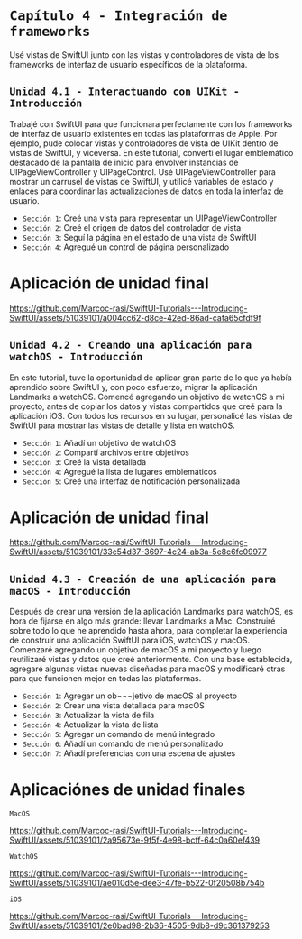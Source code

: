 # `Capítulo 4 - Integración de frameworks`

Usé vistas de SwiftUI junto con las vistas y controladores de vista de los frameworks de interfaz de usuario específicos de la plataforma.

## `Unidad 4.1 - Interactuando con UIKit - Introducción`

Trabajé con SwiftUI para que funcionara perfectamente con los frameworks de interfaz de usuario existentes en todas las plataformas de Apple. Por ejemplo, pude colocar vistas y controladores de vista de UIKit dentro de vistas de SwiftUI, y viceversa. En este tutorial, convertí el lugar emblemático destacado de la pantalla de inicio para envolver instancias de UIPageViewController y UIPageControl. Usé UIPageViewController para mostrar un carrusel de vistas de SwiftUI, y utilicé variables de estado y enlaces para coordinar las actualizaciones de datos en toda la interfaz de usuario.

- `Sección 1`: Creé una vista para representar un UIPageViewController
- `Sección 2`: Creé el origen de datos del controlador de vista
- `Sección 3`: Seguí la página en el estado de una vista de SwiftUI
- `Sección 4`: Agregué un control de página personalizado

# Aplicación de unidad final

https://github.com/Marcoc-rasi/SwiftUI-Tutorials---Introducing-SwiftUI/assets/51039101/a004cc62-d8ce-42ed-86ad-cafa65cfdf9f

## `Unidad 4.2 - Creando una aplicación para watchOS - Introducción`

En este tutorial, tuve la oportunidad de aplicar gran parte de lo que ya había aprendido sobre SwiftUI y, con poco esfuerzo, migrar la aplicación Landmarks a watchOS. Comencé agregando un objetivo de watchOS a mi proyecto, antes de copiar los datos y vistas compartidos que creé para la aplicación iOS. Con todos los recursos en su lugar, personalicé las vistas de SwiftUI para mostrar las vistas de detalle y lista en watchOS.

- `Sección 1`: Añadí un objetivo de watchOS
- `Sección 2`: Compartí archivos entre objetivos
- `Sección 3`: Creé la vista detallada
- `Sección 4`: Agregué la lista de lugares emblemáticos
- `Sección 5`: Creé una interfaz de notificación personalizada

# Aplicación de unidad final

https://github.com/Marcoc-rasi/SwiftUI-Tutorials---Introducing-SwiftUI/assets/51039101/33c54d37-3697-4c24-ab3a-5e8c6fc09977

## `Unidad 4.3 - Creación de una aplicación para macOS - Introducción`

Después de crear una versión de la aplicación Landmarks para watchOS, es hora de fijarse en algo más grande: llevar Landmarks a Mac. Construiré sobre todo lo que he aprendido hasta ahora, para completar la experiencia de construir una aplicación SwiftUI para iOS, watchOS y macOS. Comenzaré agregando un objetivo de macOS a mi proyecto y luego reutilizaré vistas y datos que creé anteriormente. Con una base establecida, agregaré algunas vistas nuevas diseñadas para macOS y modificaré otras para que funcionen mejor en todas las plataformas.

- `Sección 1`: Agregar un ob¬¬¬jetivo de macOS al proyecto
- `Sección 2`: Crear una vista detallada para macOS
- `Sección 3`: Actualizar la vista de fila
- `Sección 4`: Actualizar la vista de lista
- `Sección 5`: Agregar un comando de menú integrado
- `Sección 6`: Añadí un comando de menú personalizado
- `Sección 7`: Añadí preferencias con una escena de ajustes

# Aplicaciónes de unidad finales

`MacOS`

https://github.com/Marcoc-rasi/SwiftUI-Tutorials---Introducing-SwiftUI/assets/51039101/2a95673e-9f5f-4e98-bcff-64c0a60ef439

`WatchOS`

https://github.com/Marcoc-rasi/SwiftUI-Tutorials---Introducing-SwiftUI/assets/51039101/ae010d5e-dee3-47fe-b522-0f20508b754b

`iOS`

https://github.com/Marcoc-rasi/SwiftUI-Tutorials---Introducing-SwiftUI/assets/51039101/2e0bad98-2b36-4505-9db8-d9c361379253
